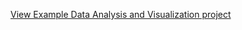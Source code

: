 [View Example Data Analysis and Visualization project](https://danleeds.github.io/6422_Project/)



